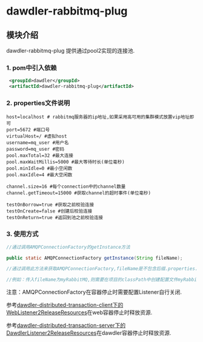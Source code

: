 # dawdler-rabbitmq-plug

## 模块介绍

dawdler-rabbitmq-plug 提供通过pool2实现的连接池.

### 1. pom中引入依赖

```xml
 <groupId>dawdler</groupId>
 <artifactId>dawdler-rabbitmq-plug</artifactId>
```

### 2. properties文件说明

```properties
host=localhost # rabbitmq服务器的ip地址,如果采用高可用的集群模式放置vip地址即可
port=5672 #端口号
virtualHost=/ #虚拟host
username=mq_user #用户名
password=mq_user #密码
pool.maxTotal=32 #最大连接
pool.maxWaitMillis=5000 #最大等待时长(单位毫秒)
pool.minIdle=0 #最小空闲数
pool.maxIdle=4 #最大空闲数

channel.size=16 #每个connection中的channel数量
channel.getTimeout=15000 #获取channel的超时事件(单位毫秒)

testOnBorrow=true #获取之前校验连接
testOnCreate=false #创建后校验连接
testOnReturn=true #返回到池之前校验连接
```

### 3. 使用方式

```java
//通过调用AMQPConnectionFactory的getInstance方法

public static AMQPConnectionFactory getInstance(String fileName);

//通过调用此方法来获取AMQPConnectionFactory,fileName是不包含后缀.properties.

//例如：传入fileName为myRabbitMQ,则需要在项目的classPath中创建配置文件myRabbitMQ.properties.

```

注意：AMQPConnectionFactory在容器停止时需要配置Listener自行关闭.

参考[dawdler-distributed-transaction-client下的WebListener2ReleaseResources](../dawdler-distributed-transaction/dawdler-distributed-transaction-client/src/main/java/com/anywide/dawdler/distributed/transaction/client/listener/WebListener2ReleaseResources.java)在web容器停止时释放资源.

参考[dawdler-distributed-transaction-server下的DawdlerListener2ReleaseResources](../dawdler-distributed-transaction/dawdler-distributed-transaction-server/src/main/java/com/anywide/dawdler/distributed/transaction/server/listener/DawdlerListener2ReleaseResources.java)在dawdler容器停止时释放资源.
